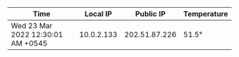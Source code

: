 | Time     | Local IP | Public IP | Temperature |
| ----------- | ----------- | ----------- | ----------- |
| Wed 23 Mar 2022 12:30:01 AM +0545      | 10.0.2.133     | 202.51.87.226  | 51.5° |
